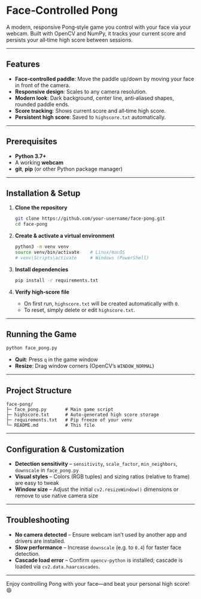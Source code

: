 # Face‑Controlled Pong

A modern, responsive Pong‑style game you control with your face via your webcam. Built with OpenCV and NumPy, it tracks your current score and persists your all‑time high score between sessions.

---

## Features

- **Face‑controlled paddle**: Move the paddle up/down by moving your face in front of the camera.
- **Responsive design**: Scales to any camera resolution.
- **Modern look**: Dark background, center line, anti‑aliased shapes, rounded paddle ends.
- **Score tracking**: Shows current score and all‑time high score.
- **Persistent high score**: Saved to `highscore.txt` automatically.

---

## Prerequisites

- **Python 3.7+**
- A working **webcam**
- **git**, **pip** (or other Python package manager)

---

## Installation & Setup

1. **Clone the repository**
   ```bash
   git clone https://github.com/your-username/face-pong.git
   cd face-pong
   ```

2. **Create & activate a virtual environment**

   ```bash
   python3 -m venv venv
   source venv/bin/activate    # Linux/macOS
   # venv\Scripts\activate     # Windows (PowerShell)
   ```

3. **Install dependencies**

   ```bash
   pip install -r requirements.txt
   ```

4. **Verify high‑score file**

   - On first run, `highscore.txt` will be created automatically with `0`.
   - To reset, simply delete or edit `highscore.txt`.

---

## Running the Game

```bash
python face_pong.py
```

- **Quit**: Press `q` in the game window
- **Resize**: Drag window corners (OpenCV’s `WINDOW_NORMAL`)

---

## Project Structure

```
face-pong/
├─ face_pong.py       # Main game script
├─ highscore.txt      # Auto-generated high score storage
├─ requirements.txt   # Pip freeze of your venv
└─ README.md          # This file
```

---

## Configuration & Customization

- **Detection sensitivity**
  – `sensitivity`, `scale_factor`, `min_neighbors`, `downscale` in `face_pong.py`
- **Visual styles**
  – Colors (RGB tuples) and sizing ratios (relative to frame) are easy to tweak
- **Window size**
  – Adjust the initial `cv2.resizeWindow()` dimensions or remove to use native camera size

---

## Troubleshooting

- **No camera detected**
  – Ensure webcam isn’t used by another app and drivers are installed.
- **Slow performance**
  – Increase `downscale` (e.g. to `0.4`) for faster face detection.
- **Cascade load error**
  – Confirm `opencv-python` is installed; cascade is loaded via `cv2.data.haarcascades`.

---

Enjoy controlling Pong with your face—and beat your personal high score! 😄
